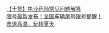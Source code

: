   
[【干货】执业药师常见问题解答](http://www.dianyue.me/archives/636/76cnmj9s80idfc99/)  
[限号最新发布！全国车辆尾号限号提醒！](http://www.dianyue.me/archives/256/k7btumyreshdzcus/)  
[击退高温，玩转夏天](http://www.dianyue.me/archives/530/r9457bmcv04yizyg/)